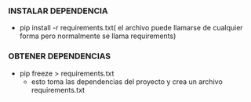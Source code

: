 
### INSTALAR DEPENDENCIA
- pip install -r requirements.txt( el archivo puede llamarse de cualquier forma pero normalmente se llama requirements)

### OBTENER DEPENDENCIAS
- pip freeze > requirements.txt
    - esto toma las dependencias del proyecto y crea un archivo requirements.txt 